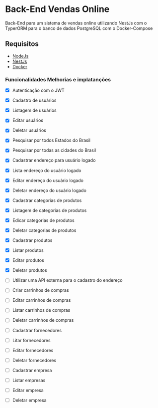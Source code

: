 # Back-End Vendas Online

Back-End para um sistema de vendas online utilizando NestJs com o TyperORM para o banco de dados PostgreSQL com o Docker-Compose

## Requisitos

* <a href="https://nodejs.org/pt" target="_blank">NodeJs</a>
* <a href="https://nestjs.com" target="_blank">NestJs</a>
* <a href="https://www.docker.com" target="_blank">Docker</a>

### Funcionalidades Melhorias e implatanções

* [x] Autenticação com o JWT
* [x] Cadastro de usuários
* [x] Listagem de usuários
* [x] Editar usuários
* [x] Deletar usuários
* [x] Pesquisar por todos Estados do Brasil
* [x] Pesquisar por todas as cidades do Brasil
* [x] Cadastrar endereço para usuário logado
* [x] Lista endereço do usuário logado
* [x] Editar endereço do usuário logado
* [x] Deletar endereço do usuário logado
* [x] Cadastrar categorias de produtos
* [x] Listagem de categorias de produtos
* [x] Edicar categorias de produtos
* [x] Deletar categorias de produtos
* [x] Cadastrar produtos
* [x] Listar produtos
* [x] Editar produtos
* [x] Deletar produtos
* [ ] Utilizar uma API externa para o cadastro do endereço
* [ ] Criar carrinhos de compras
* [ ] Editar carrinhos de compras
* [ ] Listar carrinhos de compras
* [ ] Deletar carrinhos de compras
* [ ] Cadastrar fornecedores
* [ ] Litar fornecedores
* [ ] Editar fornecedores
* [ ] Deletar fornecedores
* [ ] Cadastrar empresa
* [ ] Listar empresas
* [ ] Editar empresa
* [ ] Deletar empresa


